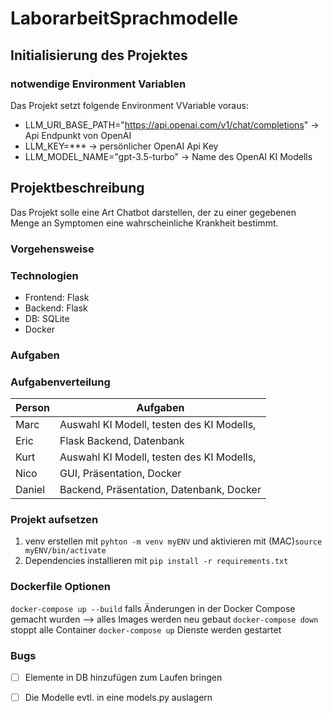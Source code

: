 # LaborarbeitSprachmodelle

## Initialisierung des Projektes

### notwendige Environment Variablen

Das Projekt setzt folgende Environment VVariable voraus:

- LLM_URI_BASE_PATH="https://api.openai.com/v1/chat/completions" -> Api Endpunkt von OpenAI
- LLM_KEY=*** -> persönlicher OpenAI Api Key
- LLM_MODEL_NAME="gpt-3.5-turbo" -> Name des OpenAI KI Modells

## Projektbeschreibung

Das Projekt solle eine Art Chatbot darstellen, der zu einer gegebenen Menge an Symptomen
eine wahrscheinliche Krankheit bestimmt.

### Vorgehensweise



### Technologien

- Frontend: Flask
- Backend: Flask
- DB: SQLite
- Docker

### Aufgaben

### Aufgabenverteilung

| Person | Aufgaben |
|--------|----------|
| Marc   | Auswahl KI Modell, testen des KI Modells, |
| Eric   | Flask Backend, Datenbank |
| Kurt   | Auswahl KI Modell, testen des KI Modells, |
| Nico   | GUI, Präsentation, Docker |
| Daniel | Backend, Präsentation, Datenbank, Docker |

### Projekt aufsetzen
1. venv erstellen mit `pyhton -m venv myENV` und aktivieren mit (MAC)`source myENV/bin/activate`
2. Dependencies installieren mit `pip install -r requirements.txt`

### Dockerfile Optionen
`docker-compose up --build` falls Änderungen in der Docker Compose gemacht wurden --> alles Images werden neu gebaut
`docker-compose down` stoppt alle Container
`docker-compose up` Dienste werden gestartet

### Bugs
- [ ] Elemente in DB hinzufügen zum Laufen bringen
- [ ] Die Modelle evtl. in eine models.py auslagern






